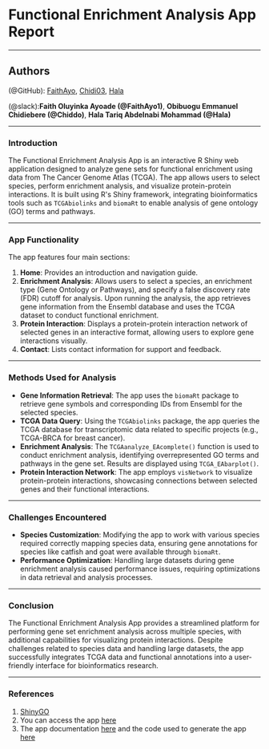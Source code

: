 # **Functional Enrichment Analysis App Report**

---

## Authors 

(@GitHub): [FaithAyo](https://github.com/FaithAyo), [Chidi03](https://github.com/Chidi03), [Hala](https://github.com/hala2024205)

(@slack):**Faith Oluyinka Ayoade (@FaithAyo1)**, **Obibuogu Emmanuel Chidiebere (@Chiddo)**, **Hala Tariq Abdelnabi Mohammad (@Hala)**

---

### **Introduction**
The Functional Enrichment Analysis App is an interactive R Shiny web application designed to analyze gene sets for functional enrichment using data from The Cancer Genome Atlas (TCGA). The app allows users to select species, perform enrichment analysis, and visualize protein-protein interactions. It is built using R's Shiny framework, integrating bioinformatics tools such as `TCGAbiolinks` and `biomaRt` to enable analysis of gene ontology (GO) terms and pathways.

---

### **App Functionality**

The app features four main sections:

1. **Home**: Provides an introduction and navigation guide.
2. **Enrichment Analysis**: Allows users to select a species, an enrichment type (Gene Ontology or Pathways), and specify a false discovery rate (FDR) cutoff for analysis. Upon running the analysis, the app retrieves gene information from the Ensembl database and uses the TCGA dataset to conduct functional enrichment.
3. **Protein Interaction**: Displays a protein-protein interaction network of selected genes in an interactive format, allowing users to explore gene interactions visually.
4. **Contact**: Lists contact information for support and feedback.

---

### **Methods Used for Analysis**
- **Gene Information Retrieval**: The app uses the `biomaRt` package to retrieve gene symbols and corresponding IDs from Ensembl for the selected species.
- **TCGA Data Query**: Using the `TCGAbiolinks` package, the app queries the TCGA database for transcriptomic data related to specific projects (e.g., TCGA-BRCA for breast cancer).
- **Enrichment Analysis**: The `TCGAanalyze_EAcomplete()` function is used to conduct enrichment analysis, identifying overrepresented GO terms and pathways in the gene set. Results are displayed using `TCGA_EAbarplot()`.
- **Protein Interaction Network**: The app employs `visNetwork` to visualize protein-protein interactions, showcasing connections between selected genes and their functional interactions.

---

### **Challenges Encountered**
- **Species Customization**: Modifying the app to work with various species required correctly mapping species data, ensuring gene annotations for species like catfish and goat were available through `biomaRt`.
- **Performance Optimization**: Handling large datasets during gene enrichment analysis caused performance issues, requiring optimizations in data retrieval and analysis processes.

---

### **Conclusion**
The Functional Enrichment Analysis App provides a streamlined platform for performing gene set enrichment analysis across multiple species, with additional capabilities for visualizing protein interactions. Despite challenges related to species data and handling large datasets, the app successfully integrates TCGA data and functional annotations into a user-friendly interface for bioinformatics research.

---

### **References**
1. [ShinyGO](https://academic.oup.com/bioinformatics/article/36/8/2628/5688742?login=false)
2. You can access the app [here](https://hags.shinyapps.io/functionalenrichment/)
3. The app documentation [here](https://github.com/FaithAyo/HackBio_Stage_4/blob/main/stage%204/documentation.md) and the code used to generate the app [here](https://github.com/FaithAyo/HackBio_Stage_4/blob/main/stage%204/app.R)



